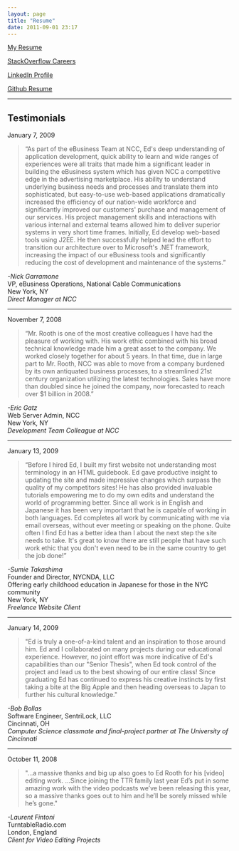 ```yaml
---
layout: page
title: "Resume"
date: 2011-09-01 23:17
---
```


[My Resume](http://edrooth.emurse.com)

[StackOverflow Careers](http://careers.stackoverflow.com/edrooth)

[LinkedIn Profile](http://jp.linkedin.com/in/edrooth)

[Github Resume](http://resume.github.com/?sym3tri)


***

## Testimonials ##

January 7, 2009

> &ldquo;As part of the eBusiness Team at NCC, Ed's deep understanding of application development, quick ability to learn and wide ranges of experiences were all traits that made him a significant leader in building the eBusiness system which has given NCC a competitive edge in the advertising marketplace.
> His ability to understand underlying business needs and processes and translate them into sophisticated, but easy-to-use web-based applications dramatically increased the efficiency of our nation-wide workforce and significantly improved our customers' purchase and management of our services. His project management skills and interactions with various internal and external teams allowed him to deliver superior systems in very short time frames.
> Initially, Ed develop web-based tools using J2EE. He then successfully helped lead the effort to transition our architecture over to Microsoft's .NET framework, increasing the impact of our eBusiness tools and significantly reducing the cost of development and maintenance of the systems.&rdquo;

*-Nick Garramone*  
VP, eBusiness Operations, National Cable Communications  
New York, NY  
_Direct Manager at NCC_

***

November 7, 2008

> &ldquo;Mr. Rooth is one of the most creative colleagues I have had the pleasure of working with. His work ethic combined with his broad technical knowledge made him a great asset to the company.
> We worked closely together for about 5 years. In that time, due in large part to Mr. Rooth, NCC was able to move from a company burdened by its own antiquated business processes, to a streamlined 21st century organization utilizing the latest technologies. Sales have more than doubled since he joined the company, now forecasted to reach over $1 billion in 2008.&rdquo;

*-Eric Gatz*  
Web Server Admin, NCC  
New York, NY   
_Development Team Colleague at NCC_

***

January 13, 2009

> &ldquo;Before I hired Ed, I built my first website not understanding most terminology in an HTML guidebook. Ed gave productive insight to updating the site and made impressive changes which surpass the quality of my competitors sites! He has also provided invaluable tutorials empowering me to do my own edits and understand the world of programming better. Since all work is in English and Japanese it has been very important that he is capable of working in both languages.
> Ed completes all work by communicating with me via email overseas, without ever meeting or speaking on the phone. Quite often I find Ed has a better idea than I about the next step the site needs to take. It's great to know there are still people that have such work ethic that you don't even need to be in the same country to get the job done!&rdquo;

*-Sumie Takashima*   
Founder and Director, NYCNDA, LLC  
Offering early childhood education in Japanese for those in the NYC community  
New York, NY  
_Freelance Website Client_

***

January 14, 2009

> "Ed is truly a one-of-a-kind talent and an inspiration to those around him. Ed and I collaborated on many projects during our educational experience. However, no joint effort was more indicative of Ed's capabilities than our "Senior Thesis", when Ed took control of the project and lead us to the best showing of our entire class!
> Since graduating Ed has continued to express his creative instincts by first taking a bite at the Big Apple and then heading overseas to Japan to further his cultural knowledge."&nbsp;

*-Bob Bollas*  
Software Engineer, SentriLock, LLC  
Cincinnati, OH  
_Computer Science classmate and final-project partner at The University of Cincinnati_

***

October 11, 2008

> "...a massive thanks and big up also goes to Ed Rooth for his [video] editing work. ...Since joining the TTR family last year Ed&rsquo;s put in some amazing work with the video podcasts we&rsquo;ve been releasing this year, so a massive thanks goes out to him and he&rsquo;ll be sorely missed while he&rsquo;s gone."

*-Laurent Fintoni*  
TurntableRadio.com  
London, England  
_Client for Video Editing Projects_




